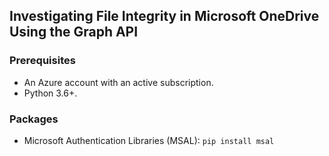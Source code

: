 ## Investigating File Integrity in Microsoft OneDrive Using the Graph API

### Prerequisites
- An Azure account with an active subscription.
- Python 3.6+.

### Packages
- Microsoft Authentication Libraries (MSAL): `pip install msal` 
